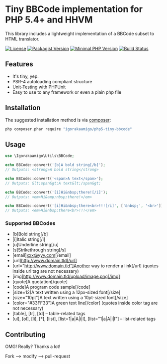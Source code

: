 # Tiny BBCode implementation for PHP 5.4+ and HHVM

This library includes a lightweight implementation of a BBCode subset to HTML translator.

[![License](https://img.shields.io/github/license/igorakaamigo/php5-tiny-bbcode.svg)](https://github.com/igorakaamigo/php5-tiny-bbcode/blob/master/LICENSE)
[![Packagist Version](https://img.shields.io/packagist/v/igorakaamigo/php5-tiny-bbcode.svg)](https://packagist.org/packages/igorakaamigo/php5-tiny-bbcode)
[![Minimal PHP Version](https://img.shields.io/packagist/php-v/igorakaamigo/php5-tiny-bbcode.svg)](http://php.net/downloads.php)
[![Build Status](https://img.shields.io/travis/igorakaamigo/php5-tiny-bbcode/master.svg)](https://travis-ci.org/igorakaamigo/php5-tiny-bbcode)

## Features

* It's tiny, yep.
* PSR-4 autoloading compliant structure
* Unit-Testing with PHPUnit
* Easy to use to any framework or even a plain php file

## Installation

The suggested installation method is via [composer](https://getcomposer.org/):

```sh
php composer.phar require "igorakaamigo/php5-tiny-bbcode"
```

## Usage

```php
use \Igorakaamigo\Utils\BBCode;

echo BBCode::convert('[b]A bold string[/b]');
// Outputs: <strong>A bold string</strong>

echo BBCode::convert('<span>A text</span>');
// Outputs: &lt;span&gt;A text&lt;/span&gt;

echo BBCode::convert('[i]Hi&nbsp;there![/i]');
// Outputs: <em>Hi&amp;nbsp;there!</em>

echo BBCode::convert('[i]Hi&nbsp;there<br>!!![/i]', ['&nbsp;', '<br>']);
// Outputs: <em>Hi&nbsp;there<br>!!!</em>
```

### Supported BBCodes

* [b]Bold string[/b]
* [i]Italic string[/i]
* [u]Underline string[/u]
* [s]Strikethrough string[/s]
* [email]xxx@yyy.com[/email]
* [url]http://www.domain.tld[/url]
* [url="http://www.domain.tld"]Another way to render a link[/url] (quotes inside url tag are not necessary)
* [img]http://www.domain.tld/upload/image.png[/img]
* [quote]A quotation[/quote]
* [code]A program code sample[/code]
* [size=12]A text written using a 12px-sized font[/size]
* [size="10pt"]A text written using a 10pt-sized font[/size]
* [color="#33FF33"]A green text line[/color] (quotes inside color tag are not necessary)
* [table], [tr], [td] – table-related tags
* [ul], [ol], [li], [*], [list], [list=1|a|A|i|I], [list="1|a|A|i|I"] – list-related tags

## Contributing

OMG! Really? Thanks a lot!

Fork --> modify --> pull-request
